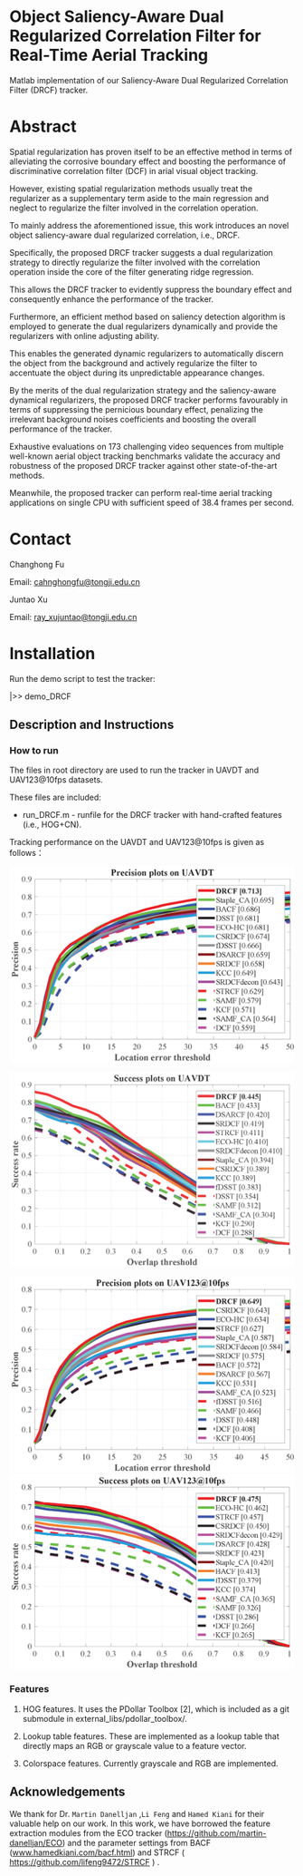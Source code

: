 # Object Saliency-Aware Dual Regularized Correlation Filter for Real-Time Aerial Tracking 

Matlab implementation of our Saliency-Aware Dual Regularized Correlation Filter (DRCF) tracker.

# Abstract 
Spatial regularization has proven itself to be an effective method in terms of alleviating the corrosive boundary effect and boosting the performance of discriminative correlation filter (DCF) in arial visual object tracking. 

However, existing spatial regularization methods usually treat the regularizer as a supplementary term aside to the main regression and neglect to regularize the filter involved in the correlation operation. 

To mainly address the aforementioned issue, this work introduces an novel object saliency-aware dual regularized correlation, i.e., DRCF. 

Specifically, the proposed DRCF tracker suggests a dual regularization strategy to directly regularize the filter involved with the correlation operation inside the core of the filter generating ridge regression. 

This allows the DRCF tracker to evidently suppress the boundary effect and consequently enhance the performance of the tracker. 

Furthermore, an efficient method based on saliency detection algorithm is employed to generate
the dual regularizers dynamically and provide the regularizers with online adjusting ability. 

This enables the generated dynamic regularizers to automatically discern the object from the background
and actively regularize the filter to accentuate the object during its unpredictable appearance changes. 

By the merits of the dual regularization strategy and the saliency-aware dynamical regularizers, the proposed DRCF tracker performs favourably in terms of suppressing the pernicious boundary effect, penalizing the irrelevant background noises coefficients and boosting the overall performance of the tracker. 

Exhaustive evaluations on 173 challenging video sequences from multiple well-known aerial object tracking benchmarks validate the accuracy and robustness of the proposed DRCF tracker against other state-of-the-art methods. 

Meanwhile, the proposed tracker can perform real-time aerial tracking applications on single CPU with sufficient speed of 38.4 frames per second.



# Contact

Changhong Fu 

Email: cahnghongfu@tongji.edu.cn

Juntao Xu

Email: ray_xujuntao@tongji.edu.cn

# Installation

Run the demo script to test the tracker:

|>> demo_DRCF

## Description and Instructions

### How to run

The files in root directory are used to run the tracker in UAVDT and UAV123@10fps datasets.

These files are included:

* run_DRCF.m  -  runfile for the DRCF tracker with hand-crafted features (i.e., HOG+CN).

Tracking performance on the UAVDT and UAV123@10fps is given as follows：

 

![Image text](https://raw.githubusercontent.com/sadwfi/DRCF_2020/master/OverallBenchmarkResults/error_OPE_UAVDT.png)



![Image text](overlap_OPE_UAVDT.png ) 

![Image text](  https://raw.githubusercontent.com/sadwfi/DRCF_2020/master/OverallBenchmarkResults/error_OPE_UAV123.png ) ![Image text]( https://raw.githubusercontent.com/sadwfi/DRCF_2020/master/OverallBenchmarkResults/overlap_OPE_uav123.png)

### Features

1. HOG features. It uses the PDollar Toolbox [2], which is included as a git submodule in external_libs/pdollar_toolbox/.

3. Lookup table features. These are implemented as a lookup table that directly maps an RGB or grayscale value to a feature vector.

4. Colorspace features. Currently grayscale and RGB are implemented.

## Acknowledgements

We thank for Dr. `Martin Danelljan` ,`Li Feng` and  `Hamed Kiani` for their valuable help on our work. In this work,
we have borrowed the feature extraction modules from the ECO tracker (https://github.com/martin-danelljan/ECO) and the parameter settings from BACF (www.hamedkiani.com/bacf.html) and STRCF ( https://github.com/lifeng9472/STRCF ) .